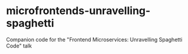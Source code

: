 # microfrontends-unravelling-spaghetti

Companion code for the "Frontend Microservices: Unravelling Spaghetti Code" talk

